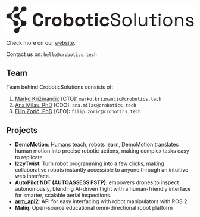 ![CroboticSolutions](./profile/images/CroboticSolutions.png)

Check more on our [website](https://crobotics.tech).

Contact us on: `hello@crobotics.tech`


## Team 

Team behind CroboticSolutions consists of: 
1. [Marko Križmančić](https://scholar.google.com/citations?user=tRrWVnUAAAAJ&hl=en&oi=ao) [CTO]: `marko.krizmancic@crobotics.tech`
2. [Ana Milas, PhD](https://scholar.google.com/citations?user=7ndo8OgAAAAJ&hl=en&oi=ao) [COO]: `ana.milas@crobotics.tech`
3. [Filip Zorić, PhD](https://scholar.google.com/citations?user=-wwdd-UAAAAJ&hl=en&oi=ao) [CEO]: `filip.zoric@crobotics.tech` 

## Projects

* **DemoMotion**: Humans teach, robots learn, DemoMotion translates human motion into precise robotic actions, making complex tasks easy to replicate.  
* **IzzyTwist**: Turn robot programming into a few clicks, making collaborative robots instantly accessible to anyone through an intuitive web interface.  
* **AutoPilot NDT (AUTOASSESS FSTP)**:  empowers drones to inspect autonomously, blending AI-driven flight with a human-friendly interface for smarter, scalable aerial inspections.  
* **[arm_api2](https://github.com/CroboticSolutions/arm_api2)**: API for easy interfacing with robot manipulators with ROS 2    
* **Maliq**: Open-source educational omni-directional robot platform   
